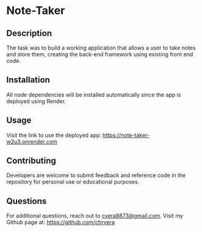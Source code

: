# Note-Taker

## Description

The task was to build a working application that allows a user to take notes and store them, creating the back-end framework using existing front end code.

## Installation

All node dependencies will be installed automatically since the app is deployed using Render.

## Usage

Visit the link to use the deployed app: https://note-taker-w2u3.onrender.com

## Contributing

Developers are welcome to submit feedback and reference code in the repository for personal use or educational purposes.

## Questions

For additional questions, reach out to cvera8873@gmail.com.
Visit my Github page at: https://github.com/chrvera

